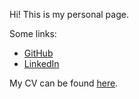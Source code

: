 ---
---

Hi! This is my personal page.

Some links:
- [GitHub](https://github.com/Kraysent)
- [LinkedIn](https://www.linkedin.com/in/kraysent/)

My CV can be found [here](./cv.md).
